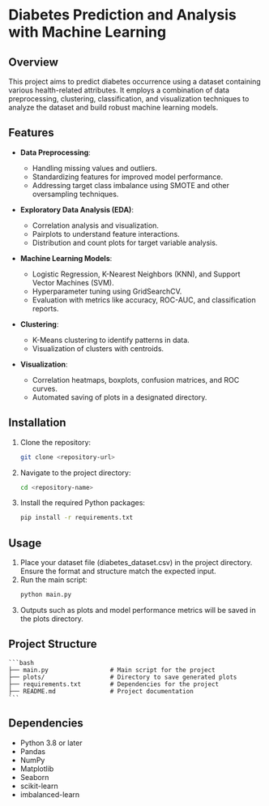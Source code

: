 # Diabetes Prediction and Analysis with Machine Learning

## Overview
This project aims to predict diabetes occurrence using a dataset containing various health-related attributes. It employs a combination of data preprocessing, clustering, classification, and visualization techniques to analyze the dataset and build robust machine learning models.

## Features
- **Data Preprocessing**:
  - Handling missing values and outliers.
  - Standardizing features for improved model performance.
  - Addressing target class imbalance using SMOTE and other oversampling techniques.
  
- **Exploratory Data Analysis (EDA)**:
  - Correlation analysis and visualization.
  - Pairplots to understand feature interactions.
  - Distribution and count plots for target variable analysis.

- **Machine Learning Models**:
  - Logistic Regression, K-Nearest Neighbors (KNN), and Support Vector Machines (SVM).
  - Hyperparameter tuning using GridSearchCV.
  - Evaluation with metrics like accuracy, ROC-AUC, and classification reports.

- **Clustering**:
  - K-Means clustering to identify patterns in data.
  - Visualization of clusters with centroids.

- **Visualization**:
  - Correlation heatmaps, boxplots, confusion matrices, and ROC curves.
  - Automated saving of plots in a designated directory.

## Installation
1. Clone the repository:
   ```bash
   git clone <repository-url>

2. Navigate to the project directory:
    ```bash
    cd <repository-name>

3. Install the required Python packages:
    ```bash
    pip install -r requirements.txt

## Usage
1. Place your dataset file (diabetes_dataset.csv) in the project directory. Ensure the format and structure match the expected input.
2. Run the main script:
    ```bash
    python main.py
3. Outputs such as plots and model performance metrics will be saved in the plots directory.

## Project Structure
    ```bash
    ├── main.py                 # Main script for the project
    ├── plots/                  # Directory to save generated plots
    ├── requirements.txt        # Dependencies for the project
    ├── README.md               # Project documentation
    ```

## Dependencies
- Python 3.8 or later
- Pandas
- NumPy
- Matplotlib
- Seaborn
- scikit-learn
- imbalanced-learn